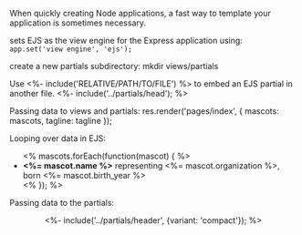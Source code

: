 When quickly creating Node applications, a fast way to template your application is sometimes necessary.

sets EJS as the view engine for the Express application using:  `app.set('view engine', 'ejs');`

create a new partials subdirectory:  mkdir views/partials

Use <%- include('RELATIVE/PATH/TO/FILE') %> to embed an EJS partial in another file.  <%- include('../partials/head'); %>

Passing data to views and partials: res.render('pages/index', {
    mascots: mascots,
    tagline: tagline
  });


  Looping over data in EJS: 
  <ul>
      <% mascots.forEach(function(mascot) { %>
        <li>
          <strong><%= mascot.name %></strong>
          representing <%= mascot.organization %>,
          born <%= mascot.birth_year %>
        </li>
      <% }); %>
    </ul>

  Passing data to the partials:

<header>
  <%- include('../partials/header', {variant: 'compact'}); %>
</header>
    


